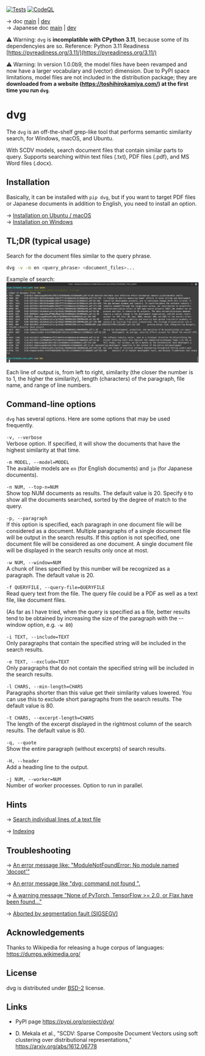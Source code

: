 [![Tests](https://github.com/tos-kamiya/dvg/actions/workflows/tests.yaml/badge.svg)](https://github.com/tos-kamiya/dvg/actions/workflows/tests.yaml) [![CodeQL](https://github.com/tos-kamiya/dvg/actions/workflows/codeql-analysis.yml/badge.svg)](https://github.com/tos-kamiya/dvg/actions/workflows/codeql-analysis.yml)

&rarr; doc [main](https://github.com/tos-kamiya/dvg/) | [dev](https://github.com/tos-kamiya/dvg/tree/dev)  
&rarr; Japanese doc [main](https://github.com/tos-kamiya/dvg/blob/main/README.ja_JP.md) | [dev](https://github.com/tos-kamiya/dvg/blob/dev/README.ja_JP.md)  

⚠️ Warning: `dvg` is **incomplatible with CPython 3.11**, because some of its dependencyies are so. Reference: Python 3.11 Readiness [https://pyreadiness.org/3.11/](https://pyreadiness.org/3.11/)  

⚠️ Warning: In version 1.0.0b9, the model files have been revamped and now have a larger vocabulary and (vector) dimension. Due to PyPI space limitations, model files are not included in the distribution package; they are **downloaded from a website (https://toshihirokamiya.com/) at the first time you run `dvg`**.  

# dvg

The `dvg` is an off-the-shelf grep-like tool that performs semantic similarity search, for Windows, macOS, and Ubuntu.

With SCDV models, search document files that contain similar parts to query.
Supports searching within text files (.txt), PDF files (.pdf), and MS Word files (.docx).

## Installation

Basically, it can be installed with `pip dvg`, but if you want to target PDF files or Japanese documents in addition to English, you need to install an option.

&rarr; [Installation on Ubuntu / macOS](docs/installation-on-ubuntu.md)  
&rarr; [Installation on Windows](docs/installation-on-windows.md)  

## TL;DR (typical usage)

Search for the document files similar to the query phrase.

```sh
dvg -v -m en <query_phrase> <document_files>...
```

Example of search:  
![](docs/images/run1.png)

Each line of output is, from left to right, similarity (the closer the number is to 1, the higher the similarity), length (characters) of the paragraph, file name, and range of line numbers.

## Command-line options

`dvg` has several options. Here are some options that may be used frequently.

`-v, --verbose`  
Verbose option. If specified, it will show the documents that have the highest similarity at that time.

`-m MODEL, --model=MODEL`  
The available models are `en` (for English documents) and `ja` (for Japanese documents).

`-n NUM, --top-n=NUM`  
Show top NUM documents as results. The default value is 20.
Specify `0` to show all the documents searched, sorted by the degree of match to the query.

`-p, --paragraph`  
If this option is specified, each paragraph in one document file will be considered as a document. Multiple paragraphs of a single document file will be output in the search results.
If this option is not specified, one document file will be considered as one document. A single document file will be displayed in the search results only once at most.

`-w NUM, --window=NUM`  
A chunk of lines specified by this number will be recognized as a paragraph.
The default value is 20.

`-f QUERYFILE, --query-file=QUERYFILE`  
Read query text from the file.
The query file could be a PDF as well as a text file, like document files.

(As far as I have tried, when the query is specified as a file, better results tend to be obtained by increasing the size of the paragraph with the --window option, e.g. `-w 80`)

`-i TEXT, --include=TEXT`  
Only paragraphs that contain the specified string will be included in the search results.

`-e TEXT, --exclude=TEXT`  
Only paragraphs that do not contain the specified string will be included in the search results.

`-l CHARS, --min-length=CHARS`  
Paragraphs shorter than this value get their similarity values lowered. You can use this to exclude short paragraphs from the search results. The default value is 80.

`-t CHARS, --excerpt-length=CHARS`  
The length of the excerpt displayed in the rightmost column of the search results. The default value is 80.

`-q, --quote`  
Show the entire paragraph (without excerpts) of search results.

`-H, --header`  
Add a heading line to the output.

`-j NUM, --worker=NUM`  
Number of worker processes. Option to run in parallel.

## Hints

&rarr; [Search individual lines of a text file](docs/search-individual-lines.md)

&rarr; [Indexing](docs/indexing.md)  

## Troubleshooting

&rarr; [An error message like: "ModuleNotFoundError: No module named 'docopt'"](docs/troubleshooting.md#no-docopt)

&rarr; [An error message like "dvg: command not found ".](docs/troubleshooting.md#command-not-found)

&rarr; [A warning message "None of PyTorch, TensorFlow >= 2.0, or Flax have been found..."](docs/troubleshooting.md#none-of-pytorch)

&rarr; [Aborted by segmentation fault (SIGSEGV)](docs/troubleshooting.md#segfault)

## Acknowledgements

Thanks to Wikipedia for releasing a huge corpus of languages:  
https://dumps.wikimedia.org/

## License

dvg is distributed under [BSD-2](https://opensource.org/licenses/BSD-2-Clause) license.

## Links

* PyPI page https://pypi.org/project/dvg/

* D. Mekala et al., "SCDV: Sparse Composite Document Vectors using soft clustering over distributional representations," https://arxiv.org/abs/1612.06778

